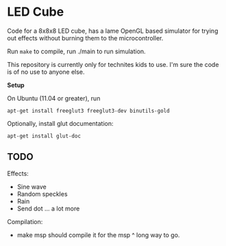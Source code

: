 LED Cube
========

Code for a 8x8x8 LED cube, has a lame OpenGL based simulator
for trying out effects without burning them to the microcontroller.

Run `make` to compile, run ./main to run simulation.

This repository is currently only for technites kids to use.
I'm sure the code is of no use to anyone else.

**Setup**

On Ubuntu (11.04 or greater), run

`apt-get install freeglut3 freeglut3-dev binutils-gold`

Optionally, install glut documentation:

`apt-get install glut-doc`

TODO
----

Effects:
* Sine wave
* Random speckles
* Rain
* Send dot
... a lot more

Compilation:
* make msp should compile it for the msp
^ long way to go.
